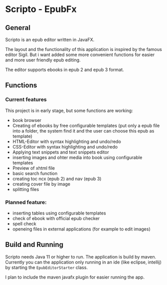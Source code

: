 # Scripto - EpubFx
## General
Scripto is an epub editor written in JavaFX.

The layout and the functionality of this application is inspired by the famous editor Sigil. But i want added some more convenient functions for easier and more user friendly epub editing. 

The editor supports ebooks in epub 2 and epub 3 format. 

## Functions
### Current features
This project is in early stage, but some functions are working:

- book browser
- Creating of ebooks by free configurable templates (put only a epub file into a folder, the system find it and the user can choose this epub as template)
- HTML-Editor with syntax highlighting and undo/redo
- CSS-Editor with syntax highlighting and undo/redo
- Applying text snippets and text snippets editor  
- inserting images and ohter media into book using configurable templates 
- Preview of xhtml file
- basic search function
- creating toc ncx (epub 2) and nav (epub 3)
- creating cover file by image
- splitting files

### Planned feature:
- inserting tables using configurable templates
- check of ebook with official epub checker
- spell check
- openeing files in external applications (for example to edit images)

## Build and Running

Scripto needs Java 11 or higher to run. The application is build by maven. Currently you can the application only running in an ide (like eclipse, intellij) by starting the `EpubEditorStarter` class. 

I plan to include the maven javafx plugin for easier running the app.   


  